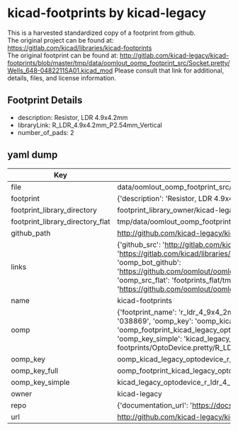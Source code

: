 # kicad-footprints by kicad-legacy  
This is a harvested standardized copy of a footprint from github.  
The original project can be found at:  
https://gitlab.com/kicad/libraries/kicad-footprints  
The original footprint can be found at:
http://gitlab.com/kicad-legacy/kicad-footprints/blob/master/tmp/data/oomlout_oomp_footprint_src/Socket.pretty/Wells_648-0482211SA01.kicad_mod
Please consult that link for additional, details, files, and license information.  
## Footprint Details
* description: Resistor, LDR 4.9x4.2mm  
* libraryLink: R_LDR_4.9x4.2mm_P2.54mm_Vertical  
* number_of_pads: 2  
## yaml dump  
| Key | Value |  
| --- | --- |  
| file | data/oomlout_oomp_footprint_src/kicad-footprints/OptoDevice.pretty/R_LDR_4.9x4.2mm_P2.54mm_Vertical.kicad_mod |  
| footprint | {'description': 'Resistor, LDR 4.9x4.2mm', 'libraryLink': 'R_LDR_4.9x4.2mm_P2.54mm_Vertical', 'number_of_pads': 2} |  
| footprint_library_directory | footprint_library_owner/kicad-legacy_kicad-footprints |  
| footprint_library_directory_flat | tmp/data/oomlout_oomp_footprint_src/footprints_flat/kicad_legacy_optodevice_r_ldr_4_9x4_2mm_p2_54mm_vertical/working |  
| github_path | http://github.com/kicad-legacy/kicad-footprints/blob/master/tmp/data/oomlout_oomp_footprint_src/OptoDevice.pretty/R_LDR_4.9x4.2mm_P2.54mm_Vertical.kicad_mod |  
| links | {'github_src': 'http://gitlab.com/kicad-legacy/kicad-footprints/blob/master/tmp/data/oomlout_oomp_footprint_src/Socket.pretty/Wells_648-0482211SA01.kicad_mod', 'github_src_repo': 'https://gitlab.com/kicad/libraries/kicad-footprints', 'oomp_bot': 'tmp/data/oomlout_oomp_footprint_src/footprints/kicad_legacy_optodevice_r_ldr_4_9x4_2mm_p2_54mm_vertical/working', 'oomp_bot_github': 'https://github.com/oomlout/oomlout_oomp_footprint_bot/tree/main/tmp/data/oomlout_oomp_footprint_src/footprints/kicad_legacy_optodevice_r_ldr_4_9x4_2mm_p2_54mm_vertical/working', 'oomp_src_flat': 'footprints_flat/tmp/data/oomlout_oomp_footprint_src/footprints_flat/kicad_legacy_optodevice_r_ldr_4_9x4_2mm_p2_54mm_vertical/working', 'oomp_src_flat_github': 'https://github.com/oomlout/oomlout_oomp_footprint_src/tree/main/tmp/data/oomlout_oomp_footprint_src/footprints_flat/kicad_legacy_optodevice_r_ldr_4_9x4_2mm_p2_54mm_vertical/working'} |  
| name | kicad-footprints |  
| oomp | {'footprint_name': 'r_ldr_4_9x4_2mm_p2_54mm_vertical', 'library_name': 'optodevice', 'md5': '038869b4a7904b1c9992fd1903af37d3', 'md5_10': '038869b4a7', 'md5_5': '03886', 'md5_6': '038869', 'oomp_key': 'oomp_kicad_legacy_optodevice_r_ldr_4_9x4_2mm_p2_54mm_vertical', 'oomp_key_extra': 'oomp_footprint_kicad_legacy_optodevice_r_ldr_4_9x4_2mm_p2_54mm_vertical', 'oomp_key_full': 'oomp_footprint_kicad_legacy_optodevice_r_ldr_4_9x4_2mm_p2_54mm_vertical_038869', 'oomp_key_simple': 'kicad_legacy_optodevice_r_ldr_4_9x4_2mm_p2_54mm_vertical', 'original_filename': 'data/oomlout_oomp_footprint_src/kicad-footprints/OptoDevice.pretty/R_LDR_4.9x4.2mm_P2.54mm_Vertical.kicad_mod', 'owner_name': 'kicad_legacy'} |  
| oomp_key | oomp_kicad_legacy_optodevice_r_ldr_4_9x4_2mm_p2_54mm_vertical |  
| oomp_key_full | oomp_footprint_kicad_legacy_optodevice_r_ldr_4_9x4_2mm_p2_54mm_vertical |  
| oomp_key_simple | kicad_legacy_optodevice_r_ldr_4_9x4_2mm_p2_54mm_vertical |  
| owner | kicad-legacy |  
| repo | {'documentation_url': 'https://docs.github.com/rest/repos/repos#get-a-repository', 'message': 'Not Found'} |  
| url | http://github.com/kicad-legacy/kicad-footprints |  

